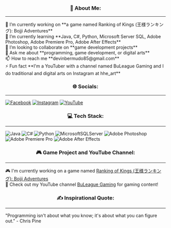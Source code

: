 <h3 align="center"> 💫 About Me: </h3>
<hr />
🔭 I’m currently working on **a game named Ranking of Kings (王様ランキング): Bojji Adventures** <br>
🌱 I’m currently learning **Java, C#, Python, Microsoft Server SQL, Adobe Photoshop, Adobe Premiere Pro, Adobe After Effects** <br>
👯 I’m looking to collaborate on **game development projects** <br>
💬 Ask me about **programming, game development, or digital arts** <br>
📫 How to reach me **devinbermudo85@gmail.com** <br>
⚡ Fun fact **I'm a YouTuber with a channel named BuLeague Gaming and I do traditional and digital arts on Instagram at hhe_art**

<h3 align="center">🌐 Socials:</h3>
<hr />

[![Facebook](https://img.shields.io/badge/Facebook-%231877F2.svg?logo=Facebook&logoColor=white)](https://www.facebook.com/yourfacebook) [![Instagram](https://img.shields.io/badge/Instagram-%23E4405F.svg?logo=Instagram&logoColor=white)](https://www.instagram.com/hhe_art/) [![YouTube](https://img.shields.io/badge/YouTube-%23FF0000.svg?logo=YouTube&logoColor=white)](https://www.youtube.com/channel/UCbpp44-wIxcDWJp2aimQm1g)

<h3 align="center">💻 Tech Stack:</h3>
<hr />

![Java](https://img.shields.io/badge/Java-%23ED8B00.svg?style=for-the-badge&logo=java&logoColor=white) 
![C#](https://img.shields.io/badge/C%23-%23239120.svg?style=for-the-badge&logo=c-sharp&logoColor=white) 
![Python](https://img.shields.io/badge/Python-3670A0?style=for-the-badge&logo=python&logoColor=ffdd54) 
![MicrosoftSQLServer](https://img.shields.io/badge/Microsoft%20SQL%20Server-CC2927?style=for-the-badge&logo=microsoft%20sql%20server&logoColor=white) 
![Adobe Photoshop](https://img.shields.io/badge/Adobe%20Photoshop-31A8FF?style=for-the-badge&logo=adobe%20photoshop&logoColor=white) 
![Adobe Premiere Pro](https://img.shields.io/badge/Adobe%20Premiere%20Pro-9999FF?style=for-the-badge&logo=adobe%20premiere%20pro&logoColor=white) 
![Adobe After Effects](https://img.shields.io/badge/Adobe%20After%20Effects-9999FF?style=for-the-badge&logo=adobe%20after%20effects&logoColor=white)

<h3 align="center">🎮 Game Project and YouTube Channel:</h3>
<hr />

🎮 I'm currently working on a game named [Ranking of Kings (王様ランキング): Bojji Adventures](https://gd.games/dibin18/rok-bojji-adventures) <br>
🎥 Check out my YouTube channel [BuLeague Gaming](https://www.youtube.com/channel/UCbpp44-wIxcDWJp2aimQm1g) for gaming content!

<h3 align="center">✍️ Inspirational Quote:</h3>
<hr />

"Programming isn't about what you know; it's about what you can figure out." - Chris Pine
